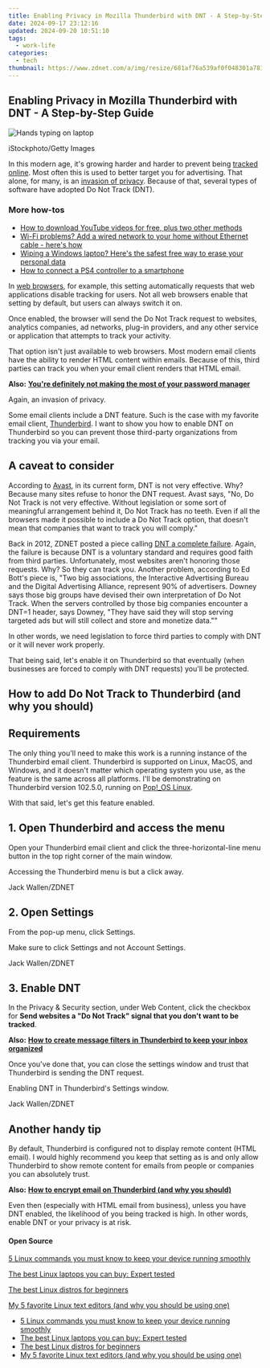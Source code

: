 ```yaml
---
title: Enabling Privacy in Mozilla Thunderbird with DNT - A Step-by-Step Guide
date: 2024-09-17 23:12:16
updated: 2024-09-20 10:51:10
tags:
  - work-life
categories:
  - tech
thumbnail: https://www.zdnet.com/a/img/resize/681af76a539af0f048301a781d0882774c846a9d/2021/01/08/1795ea35-2ef4-47fb-b2b3-3180851ccac0/istock-1198252560.jpg?width=278&height=156&fit=crop&auto=webp
---
```


## Enabling Privacy in Mozilla Thunderbird with DNT - A Step-by-Step Guide

![Hands typing on laptop](https://www.zdnet.com/a/img/resize/923bc3f7ed74af6da9d926833686266ae282f75a/2021/01/08/1795ea35-2ef4-47fb-b2b3-3180851ccac0/istock-1198252560.jpg?auto=webp&width=1280)

iStockphoto/Getty Images

In this modern age, it's growing harder and harder to prevent being [tracked online](https://www.zdnet.com/article/your-android-apps-are-tracking-you-heres-how-to-stop-them/). Most often this is used to better target you for advertising. That alone, for many, is an [invasion of privacy](https://www.zdnet.com/article/how-to-boost-your-browsers-privacy-with-duckduckgo-privacy-essentials/). Because of that, several types of software have adopted Do Not Track (DNT).

### More how-tos

* [How to download YouTube videos for free, plus two other methods](https://www.zdnet.com/article/how-to-download-youtube-videos-for-free-plus-two-other-methods/)
* [Wi-Fi problems? Add a wired network to your home without Ethernet cable - here's how](https://www.zdnet.com/article/wi-fi-problems-how-to-add-a-wired-network-to-your-home-without-ethernet-cable/)
* [Wiping a Windows laptop? Here's the safest free way to erase your personal data](https://www.zdnet.com/article/wiping-a-windows-laptop-heres-the-safest-free-way-to-erase-your-personal-data/)
* [How to connect a PS4 controller to a smartphone](https://www.zdnet.com/article/how-to-connect-a-ps4-controller-to-a-smartphone/)

In [web browsers](https://www.zdnet.com/home-and-office/work-life/no-browser-is-perfect-whats-a-user-to-do/), for example, this setting automatically requests that web applications disable tracking for users. Not all web browsers enable that setting by default, but users can always switch it on.

Once enabled, the browser will send the Do Not Track request to websites, analytics companies, ad networks, plug-in providers, and any other service or application that attempts to track your activity.

That option isn't just available to web browsers. Most modern email clients have the ability to render HTML content within emails. Because of this, third parties can track you when your email client renders that HTML email.

**Also:** [**You're definitely not making the most of your password manager**](https://www.zdnet.com/article/youre-definitely-not-making-the-most-of-your-password-manager/)

Again, an invasion of privacy.

Some email clients include a DNT feature. Such is the case with my favorite email client, [Thunderbird](https://www.thunderbird.net/). I want to show you how to enable DNT on Thunderbird so you can prevent those third-party organizations from tracking you via your email.

## A caveat to consider

According to [Avast](https://www.avast.com/c-what-is-do-not-track#:~:text=While%20web%20tracking%20isn%27t,and%20was%20never%20widely%20adopted), in its current form, DNT is not very effective. Why? Because many sites refuse to honor the DNT request. Avast says, "No, Do Not Track is not very effective. Without legislation or some sort of meaningful arrangement behind it, Do Not Track has no teeth. Even if all the browsers made it possible to include a Do Not Track option, that doesn't mean that companies that want to track you will comply."

Back in 2012, ZDNET posted a piece calling [DNT a complete failure](https://www.zdnet.com/article/why-do-not-track-is-worse-than-a-miserable-failure/). Again, the failure is because DNT is a voluntary standard and requires good faith from third parties. Unfortunately, most websites aren't honoring those requests. Why? So they can track you. Another problem, according to Ed Bott's piece is, "Two big associations, the Interactive Advertising Bureau and the Digital Advertising Alliance, represent 90% of advertisers. Downey says those big groups have devised their own interpretation of Do Not Track. When the servers controlled by those big companies encounter a DNT=1 header, says Downey, "They have said they will stop serving targeted ads but will still collect and store and monetize data.""

In other words, we need legislation to force third parties to comply with DNT or it will never work properly.

That being said, let's enable it on Thunderbird so that eventually (when businesses are forced to comply with DNT requests) you'll be protected.

## How to add Do Not Track to Thunderbird (and why you should)

## Requirements

The only thing you'll need to make this work is a running instance of the Thunderbird email client. Thunderbird is supported on Linux, MacOS, and Windows, and it doesn't matter which operating system you use, as the feature is the same across all platforms. I'll be demonstrating on Thunderbird version 102.5.0, running on [Pop!\_OS Linux](https://www.zdnet.com/article/pop-os-might-have-a-complicated-name-but-it-makes-using-linux-so-easy/).

With that said, let's get this feature enabled.

## 1\. Open Thunderbird and access the menu

Open your Thunderbird email client and click the three-horizontal-line menu button in the top right corner of the main window.

Accessing the Thunderbird menu is but a click away.

Jack Wallen/ZDNET

## 2\. Open Settings

From the pop-up menu, click Settings.

Make sure to click Settings and not Account Settings.

Jack Wallen/ZDNET

## 3\. Enable DNT

In the Privacy & Security section, under Web Content, click the checkbox for **Send websites a "Do Not Track" signal that you don't want to be tracked**.

**Also:** [**How to create message filters in Thunderbird to keep your inbox organized**](https://www.zdnet.com/article/how-to-create-message-filters-in-thunderbird-to-keep-your-inbox-organized/)

Once you've done that, you can close the settings window and trust that Thunderbird is sending the DNT request.

Enabling DNT in Thunderbird's Settings window.

Jack Wallen/ZDNET

## Another handy tip

By default, Thunderbird is configured not to display remote content (HTML email). I would highly recommend you keep that setting as is and only allow Thunderbird to show remote content for emails from people or companies you can absolutely trust. 

**Also:** [**How to encrypt email on Thunderbird (and why you should)**](https://www.zdnet.com/article/how-to-encrypt-email-in-thunderbird-and-why-you-should/)

Even then (especially with HTML email from business), unless you have DNT enabled, the likelihood of you being tracked is high. In other words, enable DNT or your privacy is at risk.

#### Open Source

[5 Linux commands you must know to keep your device running smoothly](https://www.zdnet.com/article/5-linux-commands-you-must-know-to-keep-your-device-running-smoothly/ "5 Linux commands you must know to keep your device running smoothly")

[The best Linux laptops you can buy: Expert tested](https://www.zdnet.com/article/best-linux-laptop/ "The best Linux laptops you can buy: Expert tested")

[The best Linux distros for beginners](https://www.zdnet.com/article/best-linux-desktops-for-beginners/ "The best Linux distros for beginners")

[My 5 favorite Linux text editors (and why you should be using one)](https://www.zdnet.com/article/my-favorite-linux-text-editors-and-why-you-should-be-using-one/ "My 5 favorite Linux text editors (and why you should be using one)")

* [5 Linux commands you must know to keep your device running smoothly](https://www.zdnet.com/article/5-linux-commands-you-must-know-to-keep-your-device-running-smoothly/ "5 Linux commands you must know to keep your device running smoothly")
* [The best Linux laptops you can buy: Expert tested](https://www.zdnet.com/article/best-linux-laptop/ "The best Linux laptops you can buy: Expert tested")
* [The best Linux distros for beginners](https://www.zdnet.com/article/best-linux-desktops-for-beginners/ "The best Linux distros for beginners")
* [My 5 favorite Linux text editors (and why you should be using one)](https://www.zdnet.com/article/my-favorite-linux-text-editors-and-why-you-should-be-using-one/ "My 5 favorite Linux text editors (and why you should be using one)")

<ins class="adsbygoogle"
     style="display:block"
     data-ad-format="autorelaxed"
     data-ad-client="ca-pub-7571918770474297"
     data-ad-slot="1223367746"></ins>



<ins class="adsbygoogle"
     style="display:block"
     data-ad-client="ca-pub-7571918770474297"
     data-ad-slot="8358498916"
     data-ad-format="auto"
     data-full-width-responsive="true"></ins>
